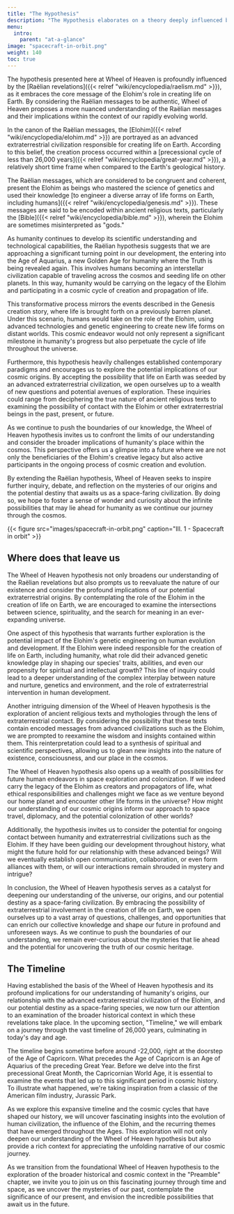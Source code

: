 ```yaml
---
title: "The Hypothesis"
description: "The Hypothesis elaborates on a theory deeply influenced by the Raëlian revelations. It explores the idea that an advanced extraterrestrial civilization known as the Elohim played a crucial role in creating life on Earth. The website proposes a nuanced interpretation of these Raëlian messages, considering them in the context of our evolving world. This hypothesis forms the backbone of the website's narrative and underpins its exploration of humanity's origins and place in the universe​​."
menu:
  intro:
    parent: "at-a-glance"
image: "spacecraft-in-orbit.png"
weight: 140
toc: true
---
```


The hypothesis presented here at Wheel of Heaven is profoundly influenced by the [Raëlian revelations]({{< relref "wiki/encyclopedia/raelism.md" >}}), as it embraces the core message of the Elohim's role in creating life on Earth. By considering the Raëlian messages to be authentic, Wheel of Heaven proposes a more nuanced understanding of the Raëlian messages and their implications within the context of our rapidly evolving world.

In the canon of the Raëlian messages, the [Elohim]({{< relref "wiki/encyclopedia/elohim.md" >}}) are portrayed as an advanced extraterrestrial civilization responsible for creating life on Earth. According to this belief, the creation process occurred within a [precessional cycle of less than 26,000 years]({{< relref "wiki/encyclopedia/great-year.md" >}}), a relatively short time frame when compared to the Earth's geological history.

The Raëlian messages, which are considered to be congruent and coherent, present the Elohim as beings who mastered the science of genetics and used their knowledge [to engineer a diverse array of life forms on Earth, including humans]({{< relref "wiki/encyclopedia/genesis.md" >}}). These messages are said to be encoded within ancient religious texts, particularly the [Bible]({{< relref "wiki/encyclopedia/bible.md" >}}), wherein the Elohim are sometimes misinterpreted as "gods."

As humanity continues to develop its scientific understanding and technological capabilities, the Raëlian hypothesis suggests that we are approaching a significant turning point in our development, the entering into the Age of Aquarius, a new Golden Age for humanity where the Truth is being revealed again. This involves humans becoming an interstellar civilization capable of traveling across the cosmos and seeding life on other planets. In this way, humanity would be carrying on the legacy of the Elohim and participating in a cosmic cycle of creation and propagation of life.

This transformative process mirrors the events described in the Genesis creation story, where life is brought forth on a previously barren planet. Under this scenario, humans would take on the role of the Elohim, using advanced technologies and genetic engineering to create new life forms on distant worlds. This cosmic endeavor would not only represent a significant milestone in humanity's progress but also perpetuate the cycle of life throughout the universe.

Furthermore, this hypothesis heavily challenges established contemporary paradigms and encourages us to explore the potential implications of our cosmic origins. By accepting the possibility that life on Earth was seeded by an advanced extraterrestrial civilization, we open ourselves up to a wealth of new questions and potential avenues of exploration. These inquiries could range from deciphering the true nature of ancient religious texts to examining the possibility of contact with the Elohim or other extraterrestrial beings in the past, present, or future.

As we continue to push the boundaries of our knowledge, the Wheel of Heaven hypothesis invites us to confront the limits of our understanding and consider the broader implications of humanity's place within the cosmos. This perspective offers us a glimpse into a future where we are not only the beneficiaries of the Elohim's creative legacy but also active participants in the ongoing process of cosmic creation and evolution.

By extending the Raëlian hypothesis, Wheel of Heaven seeks to inspire further inquiry, debate, and reflection on the mysteries of our origins and the potential destiny that awaits us as a space-faring civilization. By doing so, we hope to foster a sense of wonder and curiosity about the infinite possibilities that may lie ahead for humanity as we continue our journey through the cosmos.

{{< figure src="images/spacecraft-in-orbit.png" caption="Ill. 1 - Spacecraft in orbit" >}}

## Where does that leave us

The Wheel of Heaven hypothesis not only broadens our understanding of the Raëlian revelations but also prompts us to reevaluate the nature of our existence and consider the profound implications of our potential extraterrestrial origins. By contemplating the role of the Elohim in the creation of life on Earth, we are encouraged to examine the intersections between science, spirituality, and the search for meaning in an ever-expanding universe.

One aspect of this hypothesis that warrants further exploration is the potential impact of the Elohim's genetic engineering on human evolution and development. If the Elohim were indeed responsible for the creation of life on Earth, including humanity, what role did their advanced genetic knowledge play in shaping our species' traits, abilities, and even our propensity for spiritual and intellectual growth? This line of inquiry could lead to a deeper understanding of the complex interplay between nature and nurture, genetics and environment, and the role of extraterrestrial intervention in human development.

Another intriguing dimension of the Wheel of Heaven hypothesis is the exploration of ancient religious texts and mythologies through the lens of extraterrestrial contact. By considering the possibility that these texts contain encoded messages from advanced civilizations such as the Elohim, we are prompted to reexamine the wisdom and insights contained within them. This reinterpretation could lead to a synthesis of spiritual and scientific perspectives, allowing us to glean new insights into the nature of existence, consciousness, and our place in the cosmos.

The Wheel of Heaven hypothesis also opens up a wealth of possibilities for future human endeavors in space exploration and colonization. If we indeed carry the legacy of the Elohim as creators and propagators of life, what ethical responsibilities and challenges might we face as we venture beyond our home planet and encounter other life forms in the universe? How might our understanding of our cosmic origins inform our approach to space travel, diplomacy, and the potential colonization of other worlds?

Additionally, the hypothesis invites us to consider the potential for ongoing contact between humanity and extraterrestrial civilizations such as the Elohim. If they have been guiding our development throughout history, what might the future hold for our relationship with these advanced beings? Will we eventually establish open communication, collaboration, or even form alliances with them, or will our interactions remain shrouded in mystery and intrigue?

In conclusion, the Wheel of Heaven hypothesis serves as a catalyst for deepening our understanding of the universe, our origins, and our potential destiny as a space-faring civilization. By embracing the possibility of extraterrestrial involvement in the creation of life on Earth, we open ourselves up to a vast array of questions, challenges, and opportunities that can enrich our collective knowledge and shape our future in profound and unforeseen ways. As we continue to push the boundaries of our understanding, we remain ever-curious about the mysteries that lie ahead and the potential for uncovering the truth of our cosmic heritage.

## The Timeline

Having established the basis of the Wheel of Heaven hypothesis and its profound implications for our understanding of humanity's origins, our relationship with the advanced extraterrestrial civilization of the Elohim, and our potential destiny as a space-faring species, we now turn our attention to an examination of the broader historical context in which these revelations take place. In the upcoming section, "Timeline," we will embark on a journey through the vast timeline of 26,000 years, culminating in today's day and age.

The timeline begins sometime before around -22,000, right at the doorstep of the Age of Capricorn. What precedes the Age of Capricorn is an Age of Aquarius of the preceding Great Year. Before we delve into the first precessional Great Month, the Capricornian World Age, it is essential to examine the events that led up to this significant period in cosmic history. To illustrate what happened, we're taking inspiration from a classic of the American film industry, Jurassic Park.

As we explore this expansive timeline and the cosmic cycles that have shaped our history, we will uncover fascinating insights into the evolution of human civilization, the influence of the Elohim, and the recurring themes that have emerged throughout the Ages. This exploration will not only deepen our understanding of the Wheel of Heaven hypothesis but also provide a rich context for appreciating the unfolding narrative of our cosmic journey.

As we transition from the foundational Wheel of Heaven hypothesis to the exploration of the broader historical and cosmic context in the "Preamble" chapter, we invite you to join us on this fascinating journey through time and space, as we uncover the mysteries of our past, contemplate the significance of our present, and envision the incredible possibilities that await us in the future.
